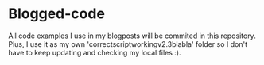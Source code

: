 # Blogged-code
All code examples I use in my blogposts will be commited in this repository. Plus, I use it as my own 'correctscriptworkingv2.3blabla' folder so I don't have to keep updating and checking my local files :).
